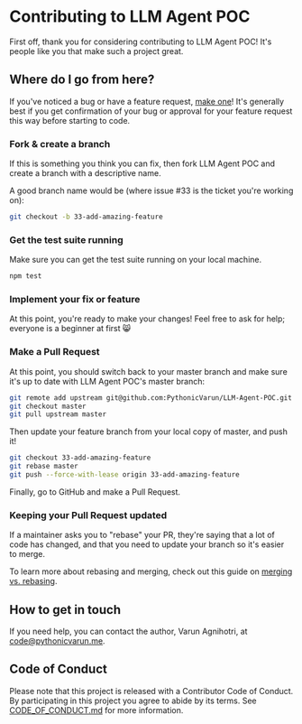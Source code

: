 # Contributing to LLM Agent POC

First off, thank you for considering contributing to LLM Agent POC! It's people like you that make such a project great.

## Where do I go from here?

If you've noticed a bug or have a feature request, [make one](https://github.com/PythonicVarun/LLM-Agent-POC/issues/new)! It's generally best if you get confirmation of your bug or approval for your feature request this way before starting to code.

### Fork & create a branch

If this is something you think you can fix, then fork LLM Agent POC and create a branch with a descriptive name.

A good branch name would be (where issue #33 is the ticket you're working on):

```sh
git checkout -b 33-add-amazing-feature
```

### Get the test suite running

Make sure you can get the test suite running on your local machine.

```sh
npm test
```

### Implement your fix or feature

At this point, you're ready to make your changes! Feel free to ask for help; everyone is a beginner at first 😸

### Make a Pull Request

At this point, you should switch back to your master branch and make sure it's up to date with LLM Agent POC's master branch:

```sh
git remote add upstream git@github.com:PythonicVarun/LLM-Agent-POC.git
git checkout master
git pull upstream master
```

Then update your feature branch from your local copy of master, and push it!

```sh
git checkout 33-add-amazing-feature
git rebase master
git push --force-with-lease origin 33-add-amazing-feature
```

Finally, go to GitHub and make a Pull Request.

### Keeping your Pull Request updated

If a maintainer asks you to "rebase" your PR, they're saying that a lot of code has changed, and that you need to update your branch so it's easier to merge.

To learn more about rebasing and merging, check out this guide on [merging vs. rebasing](https://www.atlassian.com/git/tutorials/merging-vs-rebasing).

## How to get in touch

If you need help, you can contact the author, Varun Agnihotri, at code@pythonicvarun.me.

## Code of Conduct

Please note that this project is released with a Contributor Code of Conduct. By participating in this project you agree to abide by its terms. See [CODE_OF_CONDUCT.md](CODE_OF_CONDUCT.md) for more information.
